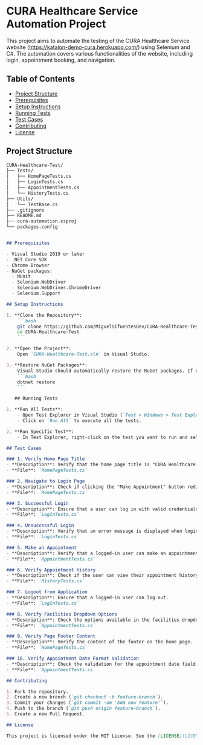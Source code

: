 # CURA Healthcare Service Automation Project

This project aims to automate the testing of the CURA Healthcare Service website (https://katalon-demo-cura.herokuapp.com/) using Selenium and C#. The automation covers various functionalities of the website, including login, appointment booking, and navigation.

## Table of Contents
- [Project Structure](#project-structure)
- [Prerequisites](#prerequisites)
- [Setup Instructions](#setup-instructions)
- [Running Tests](#running-tests)
- [Test Cases](#test-cases)
- [Contributing](#contributing)
- [License](#license)

## Project Structure
```markdown
CURA-Healthcare-Test/
├── Tests/
│   ├── HomePageTests.cs
│   ├── LoginTests.cs
│   ├── AppointmentTests.cs
│   └── HistoryTests.cs
├── Utils/
│   └── TestBase.cs
├── .gitignore
├── README.md
├── cura-automation.csproj
└── packages.config


## Prerequisites

- Visual Studio 2019 or later
- .NET Core SDK
- Chrome Browser
- NuGet packages:
  - NUnit
  - Selenium.WebDriver
  - Selenium.WebDriver.ChromeDriver
  - Selenium.Support

## Setup Instructions

1. **Clone the Repository**:
    ```bash
    git clone https://github.com/MiguelSifuentesDev/CURA-Healthcare-Test.git
    cd CURA-Healthcare-Test
    ```

2. **Open the Project**:
    Open `CURA-Healthcare-Test.sln` in Visual Studio.

3. **Restore NuGet Packages**:
    Visual Studio should automatically restore the NuGet packages. If not, restore them manually:
    ```bash
    dotnet restore
    ```

   ## Running Tests

1. **Run All Tests**:
    - Open Test Explorer in Visual Studio (`Test > Windows > Test Explorer`).
    - Click on `Run All` to execute all the tests.

2. **Run Specific Test**:
    - In Test Explorer, right-click on the test you want to run and select `Run Selected Tests`.

## Test Cases

### 1. Verify Home Page Title
- **Description**: Verify that the home page title is "CURA Healthcare Service".
- **File**: `HomePageTests.cs`

### 2. Navigate to Login Page
- **Description**: Check if clicking the "Make Appointment" button redirects to the login page.
- **File**: `HomePageTests.cs`

### 3. Successful Login
- **Description**: Ensure that a user can log in with valid credentials.
- **File**: `LoginTests.cs`

### 4. Unsuccessful Login
- **Description**: Verify that an error message is displayed when login with invalid credentials.
- **File**: `LoginTests.cs`

### 5. Make an Appointment
- **Description**: Verify that a logged-in user can make an appointment.
- **File**: `AppointmentTests.cs`

### 6. Verify Appointment History
- **Description**: Check if the user can view their appointment history.
- **File**: `HistoryTests.cs`

### 7. Logout from Application
- **Description**: Ensure that a logged-in user can log out.
- **File**: `LoginTests.cs`

### 8. Verify Facilities Dropdown Options
- **Description**: Check the options available in the facilities dropdown on the appointment page.
- **File**: `AppointmentTests.cs`

### 9. Verify Page Footer Content
- **Description**: Verify the content of the footer on the home page.
- **File**: `HomePageTests.cs`

### 10. Verify Appointment Date Format Validation
- **Description**: Check the validation for the appointment date field.
- **File**: `AppointmentTests.cs`

## Contributing

1. Fork the repository.
2. Create a new branch (`git checkout -b feature-branch`).
3. Commit your changes (`git commit -am 'Add new feature'`).
4. Push to the branch (`git push origin feature-branch`).
5. Create a new Pull Request.

## License

This project is licensed under the MIT License. See the [LICENSE](LICENSE) file for details.
